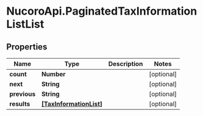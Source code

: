 # NucoroApi.PaginatedTaxInformationListList

## Properties

Name | Type | Description | Notes
------------ | ------------- | ------------- | -------------
**count** | **Number** |  | [optional] 
**next** | **String** |  | [optional] 
**previous** | **String** |  | [optional] 
**results** | [**[TaxInformationList]**](TaxInformationList.md) |  | [optional] 



